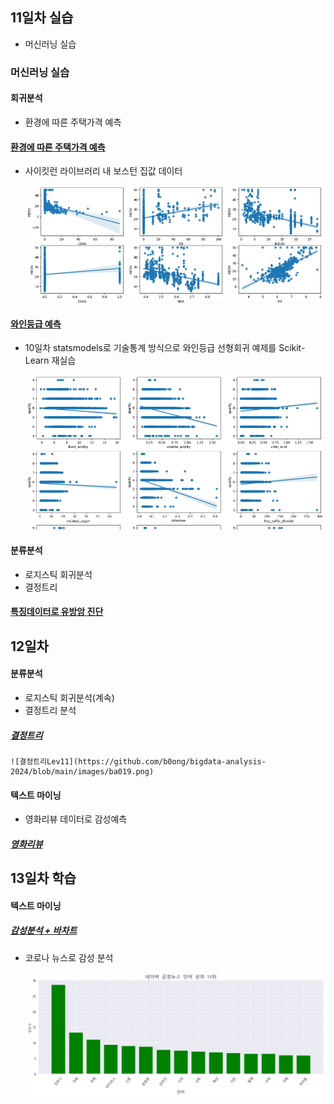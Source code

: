 ## 11일차 실습
- 머신러닝 실습
### 머신러닝 실습

#### 회귀분석
- 환경에 따른 주택가격 예측

#### [환경에 따른 주택가격 예측](https://github.com/b0ong/bigdata-analysis-2024/blob/main/day11/da23_%EB%B3%B4%EC%8A%A4%ED%84%B4%EC%A3%BC%ED%83%9D%EA%B0%80%EA%B2%A9_%ED%9A%8C%EA%B7%80%EB%B6%84%EC%84%9D.ipynb)
- 사이킷런 라이브러리 내 보스턴 집값 데이터

    ![결과산점도](https://github.com/b0ong/bigdata-analysis-2024/blob/main/images/ba016.png)

#### [와인등급 예측](https://github.com/b0ong/bigdata-analysis-2024/blob/main/day11/da24_%EC%99%80%EC%9D%B8%ED%92%88%EC%A7%88%EB%93%B1%EA%B8%89_%ED%9A%8C%EA%B7%80%EB%B6%84%EC%84%9D.ipynb)
- 10일차 statsmodels로 기술통계 방식으로 와인등급 선형회귀 예제를 Scikit-Learn 재실습

    ![결과산점도](https://github.com/b0ong/bigdata-analysis-2024/blob/main/images/ba015.png)

#### 분류분석
- 로지스틱 회귀분석
- 결정트리

#### [특징데이터로 유방암 진단](https://github.com/b0ong/bigdata-analysis-2024/blob/main/day11/da25_%EC%9C%A0%EB%B0%A9%EC%95%94%EC%A7%84%EB%8B%A8_%EB%A1%9C%EC%A7%80%EC%8A%A4%ED%8B%B1%ED%9A%8C%EA%B7%80%EB%B6%84%EC%84%9D.ipynb)

## 12일차

#### 분류분석
- 로지스틱 회귀분석(계속)
- 결정트리 분석 

##### [결정트리](https://github.com/b0ong/bigdata-analysis-2024/blob/main/day12/ba27_%EA%B2%B0%EC%A0%95%ED%8A%B8%EB%A6%AC_%EB%B6%84%EC%84%9D.ipynb)

    ![결정트리Lev11](https://github.com/b0ong/bigdata-analysis-2024/blob/main/images/ba019.png)

#### 텍스트 마이닝
- 영화리뷰 데이터로 감성예측

##### [영화리뷰](https://github.com/b0ong/bigdata-analysis-2024/blob/main/day12/da28_%EC%98%81%ED%99%94%EB%A6%AC%EB%B7%B0%EB%8D%B0%EC%9D%B4%ED%84%B0%EB%A1%9C_%EA%B0%90%EC%84%B1%EC%98%88%EC%B8%A1.ipynb)

## 13일차 학습

#### 텍스트 마이닝

##### [감성분석 + 바차트]()
- 코로나 뉴스로 감성 분석

    ![긍정뉴스바차트](https://github.com/b0ong/bigdata-analysis-2024/blob/main/images/ba020.png)